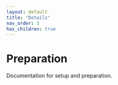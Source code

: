 ```yaml
---
layout: default
title: "Details"
nav_order: 3
has_children: true
---
```


# Preparation

Documentation for setup and preparation.
